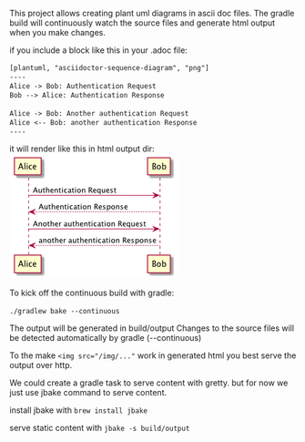 
This project allows creating plant uml diagrams in ascii doc files. The gradle build
will continuously watch the source files and generate html output when you make changes.

if you include a block like this in your .adoc file:

```
[plantuml, "asciidoctor-sequence-diagram", "png"]
----
Alice -> Bob: Authentication Request
Bob --> Alice: Authentication Response

Alice -> Bob: Another authentication Request
Alice <-- Bob: another authentication Response
----

```

it will render like this in html output dir: ![JBake plantuml diagram](sequence-diagram.png)


To kick off the continuous build with gradle:

`./gradlew bake --continuous`

The output will be generated in build/output
Changes to the source files will be detected automatically by gradle (--continuous)


To the make `<img src="/img/..."` work in generated html you best serve the output over http. 

We could create a gradle task to serve content with gretty.
but for now we just use jbake command to serve content.

install jbake with
`brew install jbake`


serve static content with
`jbake -s build/output`
